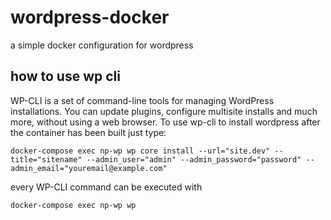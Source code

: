 # wordpress-docker
a simple docker configuration for wordpress

## how to use wp cli

WP-CLI is a set of command-line tools for managing WordPress installations. You can update plugins, configure multisite installs and much more, without using a web browser.
To use wp-cli to install wordpress after the container has been built just type:­­
```
docker-compose exec np-wp wp core install --url="site.dev" --title="sitename" --admin_user="admin" --admin_password="password" --admin_email="youremail@example.com"
```

every WP-CLI command can be executed with 
```
docker-compose exec np-wp wp
```

